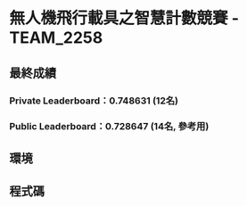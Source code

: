 # 無人機飛行載具之智慧計數競賽 - TEAM_2258

## 最終成績
### Private Leaderboard：0.748631 (12名)
### Public Leaderboard：0.728647 (14名, 參考用)

## 環境

## 程式碼
